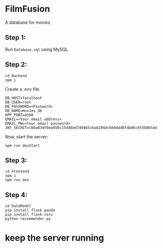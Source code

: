 # FilmFusion
A database for movies

## Step 1:
Run `Database.sql` using MySQL

## Step 2:
```
cd Backend
npm i
```

Create a .env file.
```
DB_HOST=localhost
DB_USER=root
DB_PASSWORD=<Password>
DB_NAME=movies_db
APP_PORT=4500
EMAIL=<Your email address>
EMAIL_PW=<Your email password>
JWT_SECRET=cb0a83459ea950c15d48ed749465c6a6294dcb694dd0f4b06c6f5b8654e10f2e0c292110678e64bba13539f32756b9e6984128e4d1df6136f065548188a41bd1

```

Now, start the server:
```
npm run devStart
```

## Step 3:
```
cd Frontend
npm i
npm run dev
```

## Step 4:
```
cd DataModel
pip install flask panda
pip install flask-cors
python recommender.py
```

# keep the server running